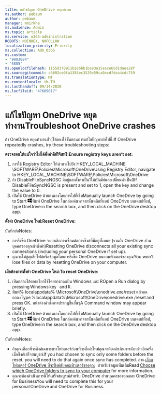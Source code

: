 ```yaml
---
title: แก้ไขปัญหา OneDrive หยุดทำงาน
ms.author: pebaum
author: pebaum
manager: mnirkhe
ms.audience: Admin
ms.topic: article
ms.service: o365-administration
ROBOTS: NOINDEX, NOFOLLOW
localization_priority: Priority
ms.collection: Adm_O365
ms.custom:
- "9003084"
- "5885"
ms.openlocfilehash: 1155d370911b28bbb1ba83a15eace66d1daea28f
ms.sourcegitcommit: c6692ce0fa1358ec3529e59ca0ecdfdea4cdc759
ms.translationtype: MT
ms.contentlocale: th-TH
ms.lasthandoff: 09/14/2020
ms.locfileid: "47665017"
---
```

# <a name="troubleshoot-onedrive-crashes"></a><span data-ttu-id="50e0c-102">แก้ไขปัญหา OneDrive หยุดทำงาน</span><span class="sxs-lookup"><span data-stu-id="50e0c-102">Troubleshoot OneDrive crashes</span></span>

<span data-ttu-id="50e0c-103">ถ้า OneDrive หยุดทำงานซ้ำๆให้ลองใช้ขั้นตอนการแก้ไขปัญหาต่อไปนี้:</span><span class="sxs-lookup"><span data-stu-id="50e0c-103">If OneDrive repeatedly crashes, try these troubleshooting steps:</span></span>

<span data-ttu-id="50e0c-104">**ตรวจสอบให้แน่ใจว่าไม่ได้ตั้งค่าคีย์รีจิสทรี:**</span><span class="sxs-lookup"><span data-stu-id="50e0c-104">**Ensure registry keys aren’t set:**</span></span>

1. <span data-ttu-id="50e0c-105">การใช้ Registry Editor ให้นำทางไปยัง HKEY_LOCAL_MACHINE \SOFTWARE\Policies\Microsoft\OneDrive</span><span class="sxs-lookup"><span data-stu-id="50e0c-105">Using Registry Editor, navigate to HKEY_LOCAL_MACHINE\SOFTWARE\Policies\Microsoft\OneDrive</span></span>
2. <span data-ttu-id="50e0c-106">ถ้า DisableFileSyncNGSC มีอยู่และตั้งค่าเป็น1ให้เปิดคีย์และเปลี่ยนค่าเป็น0</span><span class="sxs-lookup"><span data-stu-id="50e0c-106">If DisableFileSyncNGSC is present and set to 1, open the key and change the value to 0.</span></span>
3. <span data-ttu-id="50e0c-107">เปิดใช้ OneDrive ด้วยตนเองโดยการไปที่เริ่ม</span><span class="sxs-lookup"><span data-stu-id="50e0c-107">Manually launch OneDrive by going to Start</span></span> ![กดแป้น Windows](data:image/png;base64,iVBORw0KGgoAAAANSUhEUgAAABEAAAAOCAYAAADJ7fe0AAAAAXNSR0IArs4c6QAAAARnQU1BAACxjwv8YQUAAAAJcEhZcwAADsQAAA7EAZUrDhsAAADxSURBVDhPY/wPBAx4wR+Gd6/fM7x9/ZTh9ZuXDGdPnWE4tH0rw/UHDxlaVp9kCDCSYWABKfv35wfD+/cfGV4+fcLw5uVjhlOXzzFsX/qWYebmZAZPWWOGO2DD8ACQS9Y3e4Bcg4Y9/t94fPa/CoY4Aq8/+xik/T8TkEMxGDyGgANWwSqeobvbGSyAADIM3BwCDKXd3QyfoCLoQEGAA0xTxSWjsYMJwLHjkruU4UXSJ4YnT54x3Dh/luHmjfMMmw9wMjCDlRAGBDPgjy8fGT5//8rw9P4Thge3zzNcvXmDYevmfQzXb1xlmH/0ATADyjAAAKdWkD3ZSwNeAAAAAElFTkSuQmCC)<span data-ttu-id="50e0c-109">พิมพ์ OneDrive ในกล่องค้นหาจากนั้นคลิกที่แอป OneDrive บนเดสก์ท็อป</span><span class="sxs-lookup"><span data-stu-id="50e0c-109">, type OneDrive in the search box, and then click on the OneDrive desktop app.</span></span>

<span data-ttu-id="50e0c-110">**ตั้งค่า OneDrive ใหม่:**</span><span class="sxs-lookup"><span data-stu-id="50e0c-110">**Reset OneDrive:**</span></span>

<span data-ttu-id="50e0c-111">บันทึกย่อ</span><span class="sxs-lookup"><span data-stu-id="50e0c-111">Notes:</span></span>

- <span data-ttu-id="50e0c-112">การรีเซ็ต OneDrive จะยกเลิกการเชื่อมต่อการซิงค์ที่มีอยู่ทั้งหมด (รวมถึง OneDrive ส่วนบุคคลของคุณถ้าตั้งค่า)</span><span class="sxs-lookup"><span data-stu-id="50e0c-112">Resetting OneDrive disconnects all your existing sync connections (including your personal OneDrive if set up).</span></span>
- <span data-ttu-id="50e0c-113">คุณจะไม่สูญเสียไฟล์หรือข้อมูลโดยการรีเซ็ต OneDrive บนคอมพิวเตอร์ของคุณ</span><span class="sxs-lookup"><span data-stu-id="50e0c-113">You won't lose files or data by resetting OneDrive on your computer.</span></span>

<span data-ttu-id="50e0c-114">**เมื่อต้องการตั้งค่า OneDrive ใหม่:**</span><span class="sxs-lookup"><span data-stu-id="50e0c-114">**To reset OneDrive:**</span></span>

1. <span data-ttu-id="50e0c-115">เปิดกล่องโต้ตอบเรียกใช้โดยการกดแป้น Windows และ R</span><span class="sxs-lookup"><span data-stu-id="50e0c-115">Open a Run dialog by pressing Windows key    and R.</span></span>
2. <span data-ttu-id="50e0c-116">พิมพ์% localappdata% \Microsoft\OneDrive\onedrive.exe/reset แล้วกดตกลง</span><span class="sxs-lookup"><span data-stu-id="50e0c-116">Type %localappdata%\Microsoft\OneDrive\onedrive.exe /reset and press OK.</span></span> <span data-ttu-id="50e0c-117">หน้าต่างคำสั่งอาจปรากฏขึ้นสั้นๆ</span><span class="sxs-lookup"><span data-stu-id="50e0c-117">A Command window may appear briefly.</span></span>
3. <span data-ttu-id="50e0c-118">เปิดใช้ OneDrive ด้วยตนเองโดยการไปที่เริ่ม</span><span class="sxs-lookup"><span data-stu-id="50e0c-118">Manually launch OneDrive by going to Start</span></span> ![กดแป้น Windows](data:image/png;base64,iVBORw0KGgoAAAANSUhEUgAAABEAAAAOCAYAAADJ7fe0AAAAAXNSR0IArs4c6QAAAARnQU1BAACxjwv8YQUAAAAJcEhZcwAADsQAAA7EAZUrDhsAAADxSURBVDhPY/wPBAx4wR+Gd6/fM7x9/ZTh9ZuXDGdPnWE4tH0rw/UHDxlaVp9kCDCSYWABKfv35wfD+/cfGV4+fcLw5uVjhlOXzzFsX/qWYebmZAZPWWOGO2DD8ACQS9Y3e4Bcg4Y9/t94fPa/CoY4Aq8/+xik/T8TkEMxGDyGgANWwSqeobvbGSyAADIM3BwCDKXd3QyfoCLoQEGAA0xTxSWjsYMJwLHjkruU4UXSJ4YnT54x3Dh/luHmjfMMmw9wMjCDlRAGBDPgjy8fGT5//8rw9P4Thge3zzNcvXmDYevmfQzXb1xlmH/0ATADyjAAAKdWkD3ZSwNeAAAAAElFTkSuQmCC)<span data-ttu-id="50e0c-120">พิมพ์ OneDrive ในกล่องค้นหาจากนั้นคลิกที่แอป OneDrive บนเดสก์ท็อป</span><span class="sxs-lookup"><span data-stu-id="50e0c-120">, type OneDrive in the search box, and then click on the OneDrive desktop app.</span></span>

<span data-ttu-id="50e0c-121">บันทึกย่อ</span><span class="sxs-lookup"><span data-stu-id="50e0c-121">Notes:</span></span>

- <span data-ttu-id="50e0c-122">ถ้าคุณเลือกที่จะซิงค์เฉพาะบางโฟลเดอร์ก่อนที่จะตั้งค่าใหม่คุณจะต้องดำเนินการดังกล่าวอีกครั้งเมื่อซิงค์เสร็จสมบูรณ์</span><span class="sxs-lookup"><span data-stu-id="50e0c-122">If you had chosen to sync only some folders before the reset, you will need to do that again once sync has completed.</span></span> <span data-ttu-id="50e0c-123">อ่าน [เลือกโฟลเดอร์ OneDrive ที่จะซิงค์กับคอมพิวเตอร์ของคุณ](https://support.office.com/article/98b8b011-8b94-419b-aa95-a14ff2415e85)   สำหรับข้อมูลเพิ่มเติม</span><span class="sxs-lookup"><span data-stu-id="50e0c-123">Read [Choose which OneDrive folders to sync to your computer](https://support.office.com/article/98b8b011-8b94-419b-aa95-a14ff2415e85) for more information.</span></span>
- <span data-ttu-id="50e0c-124">คุณจะต้องดำเนินการนี้ให้เสร็จสมบูรณ์สำหรับ OneDrive ส่วนบุคคลของคุณและ OneDrive for Business</span><span class="sxs-lookup"><span data-stu-id="50e0c-124">You will need to complete this for your personal OneDrive and OneDrive for Business.</span></span>